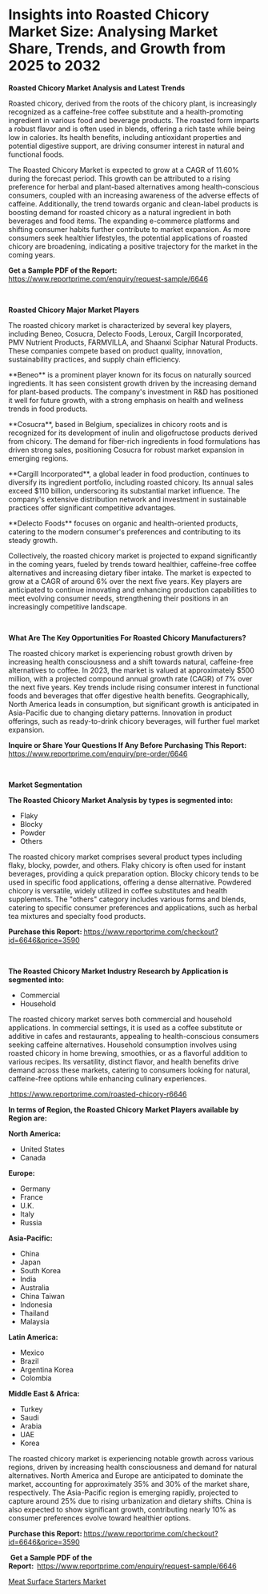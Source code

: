 <p><h1>Insights into Roasted Chicory Market Size: Analysing Market Share, Trends, and Growth from 2025 to 2032</h1></p><p><strong>Roasted Chicory Market Analysis and Latest Trends</strong></p>
<p><p>Roasted chicory, derived from the roots of the chicory plant, is increasingly recognized as a caffeine-free coffee substitute and a health-promoting ingredient in various food and beverage products. The roasted form imparts a robust flavor and is often used in blends, offering a rich taste while being low in calories. Its health benefits, including antioxidant properties and potential digestive support, are driving consumer interest in natural and functional foods.</p><p>The Roasted Chicory Market is expected to grow at a CAGR of 11.60% during the forecast period. This growth can be attributed to a rising preference for herbal and plant-based alternatives among health-conscious consumers, coupled with an increasing awareness of the adverse effects of caffeine. Additionally, the trend towards organic and clean-label products is boosting demand for roasted chicory as a natural ingredient in both beverages and food items. The expanding e-commerce platforms and shifting consumer habits further contribute to market expansion. As more consumers seek healthier lifestyles, the potential applications of roasted chicory are broadening, indicating a positive trajectory for the market in the coming years.</p></p>
<p><strong>Get a Sample PDF of the Report:&nbsp;</strong> <a href="https://www.reportprime.com/enquiry/request-sample/6646?utm_campaign=3307&utm_medium=2&utm_source=Github&utm_content=ia&utm_term=19032025&utm_id=roasted-chicory">https://www.reportprime.com/enquiry/request-sample/6646</a></p>
<p>&nbsp;</p>
<p><strong>Roasted Chicory Major Market Players</strong></p>
<p><p>The roasted chicory market is characterized by several key players, including Beneo, Cosucra, Delecto Foods, Leroux, Cargill Incorporated, PMV Nutrient Products, FARMVILLA, and Shaanxi Sciphar Natural Products. These companies compete based on product quality, innovation, sustainability practices, and supply chain efficiency.</p><p>**Beneo** is a prominent player known for its focus on naturally sourced ingredients. It has seen consistent growth driven by the increasing demand for plant-based products. The company's investment in R&D has positioned it well for future growth, with a strong emphasis on health and wellness trends in food products.</p><p>**Cosucra**, based in Belgium, specializes in chicory roots and is recognized for its development of inulin and oligofructose products derived from chicory. The demand for fiber-rich ingredients in food formulations has driven strong sales, positioning Cosucra for robust market expansion in emerging regions. </p><p>**Cargill Incorporated**, a global leader in food production, continues to diversify its ingredient portfolio, including roasted chicory. Its annual sales exceed $110 billion, underscoring its substantial market influence. The company's extensive distribution network and investment in sustainable practices offer significant competitive advantages.</p><p>**Delecto Foods** focuses on organic and health-oriented products, catering to the modern consumer's preferences and contributing to its steady growth. </p><p>Collectively, the roasted chicory market is projected to expand significantly in the coming years, fueled by trends toward healthier, caffeine-free coffee alternatives and increasing dietary fiber intake. The market is expected to grow at a CAGR of around 6% over the next five years. Key players are anticipated to continue innovating and enhancing production capabilities to meet evolving consumer needs, strengthening their positions in an increasingly competitive landscape.</p></p>
<p>&nbsp;</p>
<p><strong>What Are The Key Opportunities For Roasted Chicory Manufacturers?</strong></p>
<p><p>The roasted chicory market is experiencing robust growth driven by increasing health consciousness and a shift towards natural, caffeine-free alternatives to coffee. In 2023, the market is valued at approximately $500 million, with a projected compound annual growth rate (CAGR) of 7% over the next five years. Key trends include rising consumer interest in functional foods and beverages that offer digestive health benefits. Geographically, North America leads in consumption, but significant growth is anticipated in Asia-Pacific due to changing dietary patterns. Innovation in product offerings, such as ready-to-drink chicory beverages, will further fuel market expansion.</p></p>
<p><strong>Inquire or Share Your Questions If Any Before Purchasing This Report:</strong> <a href="https://www.reportprime.com/enquiry/pre-order/6646?utm_campaign=3307&utm_medium=2&utm_source=Github&utm_content=ia&utm_term=19032025&utm_id=roasted-chicory">https://www.reportprime.com/enquiry/pre-order/6646</a></p>
<p>&nbsp;</p>
<p><strong>Market Segmentation</strong></p>
<p><strong>The Roasted Chicory Market Analysis by types is segmented into:</strong></p>
<p><ul><li>Flaky</li><li>Blocky</li><li>Powder</li><li>Others</li></ul></p>
<p><p>The roasted chicory market comprises several product types including flaky, blocky, powder, and others. Flaky chicory is often used for instant beverages, providing a quick preparation option. Blocky chicory tends to be used in specific food applications, offering a dense alternative. Powdered chicory is versatile, widely utilized in coffee substitutes and health supplements. The "others" category includes various forms and blends, catering to specific consumer preferences and applications, such as herbal tea mixtures and specialty food products.</p></p>
<p><strong>Purchase this Report:&nbsp;</strong><a href="https://www.reportprime.com/checkout?id=6646&price=3590&utm_campaign=3307&utm_medium=2&utm_source=Github&utm_content=ia&utm_term=19032025&utm_id=roasted-chicory">https://www.reportprime.com/checkout?id=6646&price=3590</a></p>
<p>&nbsp;</p>
<p><strong>The Roasted Chicory Market Industry Research by Application is segmented into:</strong></p>
<p><ul><li>Commercial</li><li>Household</li></ul></p>
<p><p>The roasted chicory market serves both commercial and household applications. In commercial settings, it is used as a coffee substitute or additive in cafes and restaurants, appealing to health-conscious consumers seeking caffeine alternatives. Household consumption involves using roasted chicory in home brewing, smoothies, or as a flavorful addition to various recipes. Its versatility, distinct flavor, and health benefits drive demand across these markets, catering to consumers looking for natural, caffeine-free options while enhancing culinary experiences.</p></p>
<p><a href="https://www.reportprime.com/roasted-chicory-r6646?utm_campaign=3307&utm_medium=2&utm_source=Github&utm_content=ia&utm_term=19032025&utm_id=roasted-chicory">&nbsp;https://www.reportprime.com/roasted-chicory-r6646</a></p>
<p><strong>In terms of Region, the Roasted Chicory Market Players available by Region are:</strong></p>
<p>
    <p> <strong> North America: </strong>
        <ul>
            <li>United States</li>
            <li>Canada</li>
        </ul>
        </p> 
    <p> <strong> Europe: </strong>
        <ul>
            <li>Germany</li>
            <li>France</li>
            <li>U.K.</li>
            <li>Italy</li>
            <li>Russia</li>
        </ul>
        </p> 
    <p> <strong> Asia-Pacific: </strong>
        <ul>
            <li>China</li>
            <li>Japan</li>
            <li>South Korea</li>
            <li>India</li>
            <li>Australia</li>
            <li>China Taiwan</li>
            <li>Indonesia</li>
            <li>Thailand</li>
            <li>Malaysia</li>
        </ul>
        </p> 
    <p> <strong> Latin America: </strong>
        <ul>
            <li>Mexico</li>
            <li>Brazil</li>
            <li>Argentina Korea</li>
            <li>Colombia</li>
        </ul>
        </p> 
    <p> <strong> Middle East & Africa: </strong>
        <ul>
            <li>Turkey</li>
            <li>Saudi</li>
            <li>Arabia</li>
            <li>UAE</li>
            <li>Korea</li>
        </ul>
    </p>
    </p>
<p><p>The roasted chicory market is experiencing notable growth across various regions, driven by increasing health consciousness and demand for natural alternatives. North America and Europe are anticipated to dominate the market, accounting for approximately 35% and 30% of the market share, respectively. The Asia-Pacific region is emerging rapidly, projected to capture around 25% due to rising urbanization and dietary shifts. China is also expected to show significant growth, contributing nearly 10% as consumer preferences evolve toward healthier options.</p></p>
<p><strong>Purchase this Report: </strong><a href="https://www.reportprime.com/checkout?id=6646&price=3590&utm_campaign=3307&utm_medium=2&utm_source=Github&utm_content=ia&utm_term=19032025&utm_id=roasted-chicory">https://www.reportprime.com/checkout?id=6646&price=3590</a></p>
<p>&nbsp;<strong>Get a Sample PDF of the Report:&nbsp;&nbsp;</strong><a href="https://www.reportprime.com/enquiry/request-sample/6646?utm_campaign=3307&utm_medium=2&utm_source=Github&utm_content=ia&utm_term=19032025&utm_id=roasted-chicory">https://www.reportprime.com/enquiry/request-sample/6646</a></p>
<p><strong></strong></p>
<p><p><a href="https://github.com/jemmysolin5k/Market-Research-Report-List-1/blob/main/meat-surface-starters-market.md?utm_campaign=3307&utm_medium=2&utm_source=Github&utm_content=ia&utm_term=19032025&utm_id=roasted-chicory">Meat Surface Starters Market</a></p></p>
